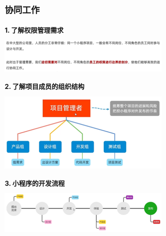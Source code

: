 # 协同工作

## 1. 了解权限管理需求

![image-20221206155634100](03.协同工作和发布.assets/image-20221206155634100.png)

## 2. 了解项目成员的组织结构

<img src="03.协同工作和发布.assets/image-20221206155825417.png" alt="image-20221206155825417" style="zoom:50%;" />

## 3. 小程序的开发流程

![image-20221206155933887](03.协同工作和发布.assets/image-20221206155933887.png)

